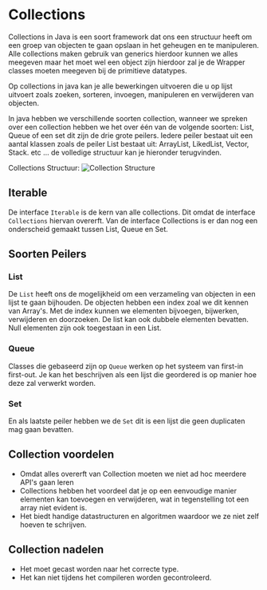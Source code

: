 # Collections

Collections in Java is een soort framework dat ons een structuur heeft om een groep van objecten te gaan opslaan in het geheugen en te manipuleren. Alle collections maken gebruik van generics hierdoor kunnen we alles meegeven maar het moet wel een object zijn hierdoor zal je de Wrapper classes moeten meegeven bij de primitieve datatypes.

Op collections in java kan je alle bewerkingen uitvoeren die u op lijst uitvoert zoals zoeken, sorteren, invoegen, manipuleren en verwijderen van objecten.

In java hebben we verschillende soorten collection, wanneer we spreken over een collection hebben we het over één van de volgende soorten: List, Queue of een set dit zijn de drie grote peilers. Iedere peiler bestaat uit een aantal klassen zoals de peiler List bestaat uit: ArrayList, LikedList, Vector, Stack. etc ... de volledige structuur kan je hieronder terugvinden.

Collections Structuur:
![Collection Structure](CollectionStructure.png)

<div style='page-break-after: always;'></div>

## Iterable
De interface `Iterable` is de kern van alle collections. Dit omdat de interface `Collections` hiervan overerft. Van de interface Collections is er dan nog een onderscheid gemaakt tussen List, Queue en Set.

## Soorten Peilers
### List
De `List` heeft ons de mogelijkheid om een verzameling van objecten in een lijst te gaan bijhouden. De objecten hebben een index zoal we dit kennen van Array's. Met de index kunnen we elementen bijvoegen, bijwerken, verwijderen en doorzoeken. De list kan ook dubbele elementen bevatten. Null elementen zijn ook toegestaan in een List.

### Queue
Classes die gebaseerd zijn op `Queue` werken op het systeem van first-in first-out. Je kan het beschrijven als een lijst die geordered is op manier hoe deze zal verwerkt worden.

### Set
En als laatste peiler hebben we de `Set` dit is een lijst die geen duplicaten mag gaan bevatten.

## Collection voordelen
- Omdat alles overerft van Collection moeten we niet ad hoc meerdere API's gaan leren
- Collections hebben het voordeel dat je op een eenvoudige manier elementen kan toevoegen en verwijderen, wat in tegenstelling tot een array niet evident is.
- Het biedt handige datastructuren en algoritmen waardoor we ze niet zelf hoeven te schrijven.
## Collection nadelen
- Het moet gecast worden naar het correcte type.
- Het kan niet tijdens het compileren worden gecontroleerd.